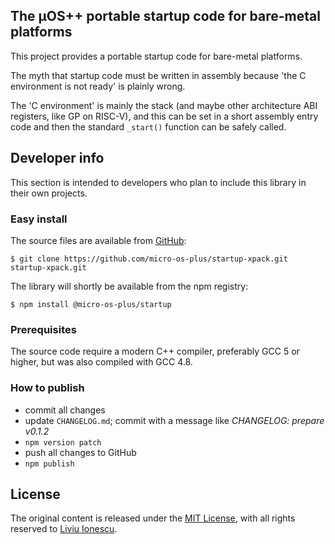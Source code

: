 ## The µOS++ portable startup code for bare-metal platforms

This project provides a portable startup code for bare-metal platforms.

The myth that startup code must be written in assembly because 'the C environment is not ready' is plainly wrong.

The 'C environment' is mainly the stack (and maybe other architecture ABI registers, like GP on RISC-V), and this can be set in a short assembly entry code and then the standard `_start()` function can be safely called.

## Developer info

This section is intended to developers who plan to include this library in their own projects.

### Easy install

The source files are available from [GitHub](https://github.com/micro-os-plus/startup-xpack):

```console
$ git clone https://github.com/micro-os-plus/startup-xpack.git startup-xpack.git
```

The library will shortly be available from the npm registry:

```console
$ npm install @micro-os-plus/startup
```

### Prerequisites

The source code require a modern C++ compiler, preferably GCC 5 or higher, but was also compiled with GCC 4.8. 

### How to publish

* commit all changes
* update `CHANGELOG.md`; commit with a message like _CHANGELOG: prepare v0.1.2_
* `npm version patch`
* push all changes to GitHub
* `npm publish`

## License

The original content is released under the [MIT License](https://opensource.org/licenses/MIT), with all rights reserved to [Liviu Ionescu](https://github.com/ilg-ul).

